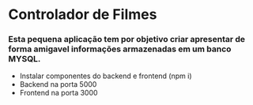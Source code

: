 # Controlador de Filmes

### Esta pequena aplicação tem por objetivo criar apresentar de forma amigavel informações armazenadas em um banco MYSQL.

- Instalar componentes do backend e frontend (npm i)
- Backend na porta 5000
- Frontend na porta 3000
